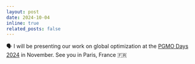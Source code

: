 ```yaml
---
layout: post
date: 2024-10-04
inline: true
related_posts: false
---
```


🗣️ I will be presenting our work on global optimization at
the [PGMO Days 2024](https://easychair.org/smart-program/PGMODAYS2024/) in November. See you in Paris, France 🇫🇷
